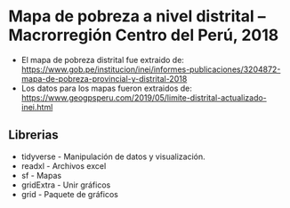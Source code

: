 # Mapa de pobreza a nivel distrital – Macrorregión Centro del Perú, 2018

- El mapa de pobreza distrital fue extraido de: https://www.gob.pe/institucion/inei/informes-publicaciones/3204872-mapa-de-pobreza-provincial-y-distrital-2018 
- Los datos para los mapas fueron extraidos de: https://www.geogpsperu.com/2019/05/limite-distrital-actualizado-inei.html

## Librerias

- tidyverse     - Manipulación de datos y visualización.
- readxl        - Archivos excel
- sf            - Mapas
- gridExtra     - Unir gráficos
- grid          - Paquete de gráficos
